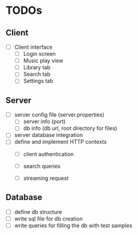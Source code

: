 # TODOs

## Client

- [ ] Client interface
    - [ ] Login screen
    - [ ] Music play view
    - [ ] Library tab
    - [ ] Search tab
    - [ ] Settings tab

## Server

- [ ] server config file (server.properties)
    - [ ] server info (port)
    - [ ] db info (db url, root directory for files)
- [ ] server database integration
- [ ] define and implement HTTP contexts
    - [ ] client authentication
    - [ ] search queries
    - [ ] streaming request


## Database

- [ ] define db structure
- [ ] write sql file for db creation
- [ ] write queries for filling the db with test samples
